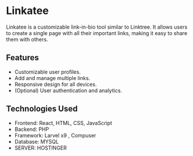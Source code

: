 # Linkatee

Linkatee is a customizable link-in-bio tool similar to Linktree. It allows users to create a single page with all their important links, making it easy to share them with others.

## Features
- Customizable user profiles.
- Add and manage multiple links.
- Responsive design for all devices.
- (Optional) User authentication and analytics.

## Technologies Used
- Frontend: React, HTML, CSS, JavaScript
- Backend: PHP 
- Framework: Larvel x9 , Compuser 
- Database: MYSQL  
- SERVER: HOSTINGER
